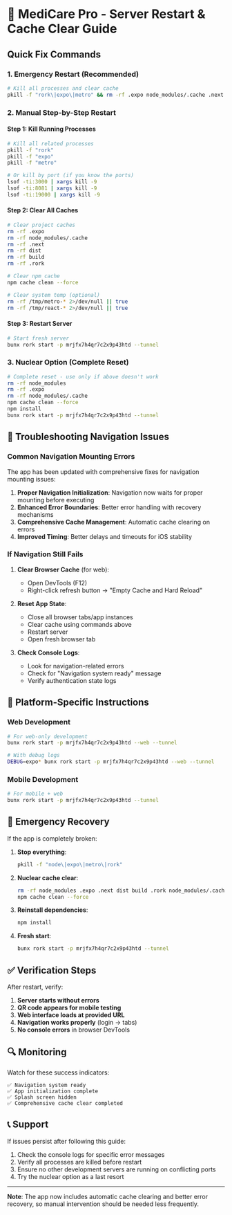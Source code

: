 # 🚀 MediCare Pro - Server Restart & Cache Clear Guide

## Quick Fix Commands

### 1. Emergency Restart (Recommended)
```bash
# Kill all processes and clear cache
pkill -f "rork\|expo\|metro" && rm -rf .expo node_modules/.cache .next dist build .rork && bunx rork start -p mrjfx7h4qr7c2x9p43htd --tunnel
```

### 2. Manual Step-by-Step Restart

#### Step 1: Kill Running Processes
```bash
# Kill all related processes
pkill -f "rork"
pkill -f "expo"
pkill -f "metro"

# Or kill by port (if you know the ports)
lsof -ti:3000 | xargs kill -9
lsof -ti:8081 | xargs kill -9
lsof -ti:19000 | xargs kill -9
```

#### Step 2: Clear All Caches
```bash
# Clear project caches
rm -rf .expo
rm -rf node_modules/.cache
rm -rf .next
rm -rf dist
rm -rf build
rm -rf .rork

# Clear npm cache
npm cache clean --force

# Clear system temp (optional)
rm -rf /tmp/metro-* 2>/dev/null || true
rm -rf /tmp/react-* 2>/dev/null || true
```

#### Step 3: Restart Server
```bash
# Start fresh server
bunx rork start -p mrjfx7h4qr7c2x9p43htd --tunnel
```

### 3. Nuclear Option (Complete Reset)
```bash
# Complete reset - use only if above doesn't work
rm -rf node_modules
rm -rf .expo
rm -rf node_modules/.cache
npm cache clean --force
npm install
bunx rork start -p mrjfx7h4qr7c2x9p43htd --tunnel
```

## 🔧 Troubleshooting Navigation Issues

### Common Navigation Mounting Errors

The app has been updated with comprehensive fixes for navigation mounting issues:

1. **Proper Navigation Initialization**: Navigation now waits for proper mounting before executing
2. **Enhanced Error Boundaries**: Better error handling with recovery mechanisms  
3. **Comprehensive Cache Management**: Automatic cache clearing on errors
4. **Improved Timing**: Better delays and timeouts for iOS stability

### If Navigation Still Fails

1. **Clear Browser Cache** (for web):
   - Open DevTools (F12)
   - Right-click refresh button → "Empty Cache and Hard Reload"

2. **Reset App State**:
   - Close all browser tabs/app instances
   - Clear cache using commands above
   - Restart server
   - Open fresh browser tab

3. **Check Console Logs**:
   - Look for navigation-related errors
   - Check for "Navigation system ready" message
   - Verify authentication state logs

## 📱 Platform-Specific Instructions

### Web Development
```bash
# For web-only development
bunx rork start -p mrjfx7h4qr7c2x9p43htd --web --tunnel

# With debug logs
DEBUG=expo* bunx rork start -p mrjfx7h4qr7c2x9p43htd --web --tunnel
```

### Mobile Development
```bash
# For mobile + web
bunx rork start -p mrjfx7h4qr7c2x9p43htd --tunnel
```

## 🚨 Emergency Recovery

If the app is completely broken:

1. **Stop everything**:
   ```bash
   pkill -f "node\|expo\|metro\|rork"
   ```

2. **Nuclear cache clear**:
   ```bash
   rm -rf node_modules .expo .next dist build .rork node_modules/.cache
   npm cache clean --force
   ```

3. **Reinstall dependencies**:
   ```bash
   npm install
   ```

4. **Fresh start**:
   ```bash
   bunx rork start -p mrjfx7h4qr7c2x9p43htd --tunnel
   ```

## ✅ Verification Steps

After restart, verify:

1. **Server starts without errors**
2. **QR code appears for mobile testing**
3. **Web interface loads at provided URL**
4. **Navigation works properly** (login → tabs)
5. **No console errors** in browser DevTools

## 🔍 Monitoring

Watch for these success indicators:

```
✅ Navigation system ready
✅ App initialization complete  
✅ Splash screen hidden
✅ Comprehensive cache clear completed
```

## 📞 Support

If issues persist after following this guide:

1. Check the console logs for specific error messages
2. Verify all processes are killed before restart
3. Ensure no other development servers are running on conflicting ports
4. Try the nuclear option as a last resort

---

**Note**: The app now includes automatic cache clearing and better error recovery, so manual intervention should be needed less frequently.